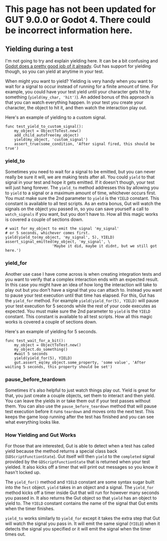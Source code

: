 # <div class="warning">This page has not been updated for GUT 9.0.0 or Godot 4.  There could be incorrect information here.</div>
##  <a name="yielding"> Yielding during a test

I'm not going to try and explain yielding here.  It can be a bit confusing and [Godot does a pretty good job of it already](https://docs.godotengine.org/en/latest/getting_started/scripting/gdscript/gdscript_basics.html#coroutines-with-yield).  Gut has support for yielding though, so you can yield at anytime in your test.

When might you want to yield?  Yielding is very handy when you want to wait for a signal to occur instead of running for a finite amount of time.  For example, you could have your test yield until your character gets hit by something (`yield(my_char, 'hit')`).  An added bonus of this approach is that you can watch everything happen.  In your test you create your character, the object to hit it, and then watch the interaction play out.

Here's an example of yielding to a custom signal.
``` gdscript
func test_yield_to_custom_signal():
	my_object = ObjectToTest.new()
	add_child_autofree(my_object)
	yield(my_object, 'custom_signal')
	assert_true(some_condition, 'After signal fired, this should be true')
```
### yield_to
Sometimes you need to wait for a signal to be emitted, but you can never really be sure it will, we are making tests after all.  You could `yield` to that signal in your test and hope it gets emitted.  If it doesn't though, your test will just hang forever.  The `yield_to` method addresses this by allowing you to `yield` to a signal or a maximum amount of time, whichever occurs first.  You must make sure the 2nd parameter to `yield` is the `YIELD` constant.  This constant is available to all test scripts.  As an extra bonus, Gut will watch the signals on the object you passed in, so you can save yourself a call to `watch_signals` if you want, but you don't have to.  How all this magic works is covered a couple of sections down.

``` gdscript
# wait for my_object to emit the signal 'my_signal'
# or 5 seconds, whichever comes first.
yield(yield_to(my_object, 'my_signal', 5), YIELD)
assert_signal_emitted(my_object, 'my_signal', \
                     'Maybe it did, maybe it didnt, but we still got here.')
```

### yield_for
Another use case I have come across is when creating integration tests and you want to verify that a complex interaction ends with an expected result.  In this case you might have an idea of how long the interaction will take to play out but you don't have a signal that you can attach to.  Instead you want to pause your test execution until that time has elapsed.  For this, Gut has the `yield_for` method.  For example `yield(yield_for(5), YIELD)` will pause your test execution for 5 seconds while the rest of your code executes as expected.  You must make sure the 2nd parameter to `yield` is the `YIELD` constant.  This constant is available to all test scripts.  How all this magic works is covered a couple of sections down.

Here's an example of yielding for 5 seconds.
``` gdscript
func test_wait_for_a_bit():
	my_object = ObjectToTest.new()
	my_object.do_something()
	#wait 5 seconds
	yield(yield_for(5), YIELD)
	gut.assert_eq(my_object.some_property, 'some value', 'After waiting 5 seconds, this property should be set')
```

### pause_before_teardown
Sometimes it's also helpful to just watch things play out.  Yield is great for that, you just create a couple objects, set them to interact and then yield.  You can leave the yields in or take them out if your test passes without them.  You can also use the `pause_before_teardown` method that will pause test execution before it runs `teardown` and moves onto the next test.  This keeps the game loop running after the test has finished and you can see what everything looks like.

### How Yielding and Gut Works
For those that are interested, Gut is able to detect when a test has called yield because the method returns a special class back (`GDScriptFunctionState`).  Gut itself will then `yield` to the `completed` signal provided by the `GDScriptFunctionState` that is returned when your test yielded.  It also kicks off a timer that will print out messages so you know it hasn't locked up.

The `yield_for()` method and `YIELD` constant are some syntax sugar built into the `Test` object.  `yield` takes in an object and a signal.  The `yield_for` method kicks off a timer inside Gut that will run for however many seconds you passed in.  It also returns the Gut object so that `yield` has an object to yield to.  The `YIELD` constant contains the name of the signal that Gut emits when the timer finishes.

`yield_to` works similarly to `yield_for` except it takes the extra step that Gut will watch the signal you pass in.  It will emit the same signal (`YIELD`) when it detects the signal you specified or it will emit the signal when the timer times out.

